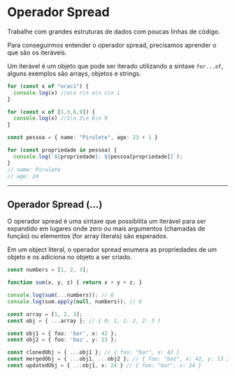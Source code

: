 # Operador Spread
Trabalhe com grandes estruturas de dados com poucas linhas de código.

Para conseguirmos entender o operador spread, precisamos aprender o que são os iteráveis.

Um iterável é um objeto que pode ser iterado utilizando a sintaxe `for...of`, alguns exemplos são arrays, objetos e strings.

```ts {all|1-3|5-7|9-|11,13|12|14-}
for (const x of "oraci") {
  console.log(x) //o\n r\n a\n c\n i
}

for (const x of [1,3,6,9]) {
  console.log(x) //1\n 3\n 6\n 9
}

const pessoa = { name: "Pirulete", age: 23 + 1 }

for (const propriedade in pessoa) {
  console.log(`${propriedade}: ${pessoa[propriedade]}`);
}
// name: Pirulete
// age: 24
```

---

## Operador Spread (...)

O operador spread é uma sintaxe que possibilita um iterável para ser expandido em lugares onde zero ou mais argumentos (chamadas de função) ou elementos (for array literals) são esperados.

Em um object literal, o operador spread enumera as propriedades de um objeto e os adiciona no objeto a ser criado.

```ts {all|1|3|5,6|8-9|11-12|14|15|16}
const numbers = [1, 2, 3];

function sum(x, y, z) { return x + y + z; }

console.log(sum(...numbers)); // 6
console.log(sum.apply(null, numbers)); // 6

const array = [1, 2, 3];
const obj = { ...array }; // { 0: 1, 1: 2, 2: 3 }

const obj1 = { foo: 'bar', x: 42 };
const obj2 = { foo: 'baz', y: 13 };

const clonedObj = { ...obj1 }; // { foo: "bar", x: 42 }
const mergedObj = { ...obj1, ...obj2 }; // { foo: "baz", x: 42, y: 13 }
const updatedObj = { ...obj1, x: 24 } // { foo: "bar", x: 24 }

```


